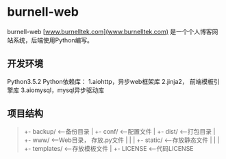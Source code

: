 # burnell-web
burnell-web [www.burnelltek.com](www.burnelltek.com) 是一个个人博客网站系统，后端使用Python编写。

## 开发环境
Python3.5.2
Python依赖库：
1.aiohttp，异步web框架库
2.jinja2， 前端模板引擎库
3.aiomysql，mysql异步驱动库

## 项目结构
>  +- backup/              <--备份目录
>  |
>  +- conf/                <--配置文件
>  |
>  +- dist/                <--打包目录
>  |
>  +- www/                 <--Web目录， 存放.py文件
>  |   |
>  |   +- static/           <--存放静态文件
>  |   |
>  |   +- templates/        <--存放模板文件
>  |
>  +- LICENSE              <--代码LICENSE
